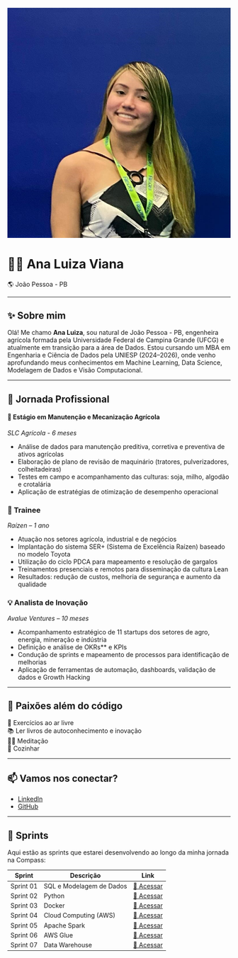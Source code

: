 ![👩‍💻 Luiza](./luiza.png)

# 👩‍💻 Ana Luiza Viana 
🌎 João Pessoa - PB 

---

## ✨ Sobre mim

Olá! Me chamo **Ana Luiza**, sou natural de João Pessoa - PB, engenheira agrícola formada pela Universidade Federal de Campina Grande (UFCG) e atualmente em transição para a área de Dados. Estou cursando um MBA em Engenharia e Ciência de Dados pela UNIESP (2024–2026), onde venho aprofundando meus conhecimentos em Machine Learning, Data Science, Modelagem de Dados e Visão Computacional.

---

## 🚀 Jornada Profissional

#### 🌱 Estágio em Manutenção e Mecanização Agrícola  
*SLC Agrícola - 6 meses*  
- Análise de dados para manutenção preditiva, corretiva e preventiva de ativos agrícolas  
- Elaboração de plano de revisão de maquinário (tratores, pulverizadores, colheitadeiras)  
- Testes em campo e acompanhamento das culturas: soja, milho, algodão e crotalária  
- Aplicação de estratégias de otimização de desempenho operacional  

### 🔁 Trainee   
*Raízen – 1 ano*  
- Atuação nos setores agrícola, industrial e de negócios  
- Implantação do sistema SER+ (Sistema de Excelência Raízen) baseado no modelo Toyota  
- Utilização do ciclo PDCA para mapeamento e resolução de gargalos  
- Treinamentos presenciais e remotos para disseminação da cultura Lean  
- Resultados: redução de custos, melhoria de segurança e aumento da qualidade

### 💡 Analista de Inovação  
*Avalue Ventures – 10 meses* 
- Acompanhamento estratégico de 11 startups dos setores de agro, energia, mineração e indústria  
- Definição e análise de OKRs** e KPIs
- Condução de sprints e mapeamento de processos para identificação de melhorias  
- Aplicação de ferramentas de automação, dashboards, validação de dados e Growth Hacking

---

## 💚 Paixões além do código
  
🌳 Exercícios ao ar livre  
📚 Ler livros de autoconhecimento e inovação  
🧘‍♀️ Meditação  
🍳 Cozinhar 

---

## 📫 Vamos nos conectar?

- [LinkedIn](https://www.linkedin.com/in/ana-luiza-viana-santos/)  
- [GitHub](https://github.com/luizaviiana)  

---

## 📁 Sprints

Aqui estão as sprints que estarei desenvolvendo ao longo da minha jornada na Compass:

| Sprint | Descrição | Link |
|--------|-----------|------|
| Sprint 01 | SQL e Modelagem de Dados  | [🔗 Acessar](./Sprint_1/README.md) |
| Sprint 02 | Python  | [🔗 Acessar](./Sprint_2/README.md) |
| Sprint 03 | Docker  | [🔗 Acessar](./Sprint_3/README.md) |
| Sprint 04 | Cloud Computing (AWS) | [🔗 Acessar](./Sprint_4/README.md) |
| Sprint 05 | Apache Spark | [🔗 Acessar](./Sprint_5/README.md) |
| Sprint 06 | AWS Glue | [🔗 Acessar](./Sprint_6/README.md) |
| Sprint 07 | Data Warehouse| [🔗 Acessar](./Sprint_7/README.md) |

